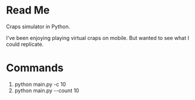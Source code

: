 # Read Me
Craps simulator in Python.

I've been enjoying playing virtual craps on mobile. But wanted to see what I could replicate.

# Commands
1. python main.py -c 10
2. python main.py --count 10
